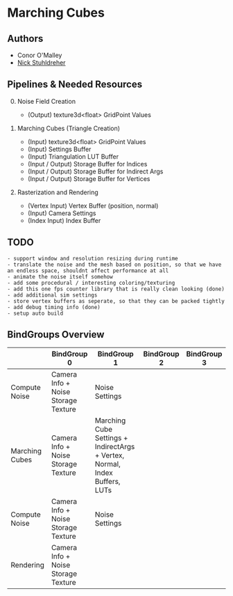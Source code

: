 # Marching Cubes

## Authors
- Conor O'Malley
- [Nick Stuhldreher](https://www.nickst.dev/)


## Pipelines & Needed Resources

0. Noise Field Creation

    - (Output)  texture3d\<float> GridPoint Values

1. Marching Cubes (Triangle Creation)

    - (Input) texture3d\<float> GridPoint Values
    - (Input) Settings Buffer
    - (Input) Triangulation LUT Buffer
    - (Input / Output) Storage Buffer for Indices
    - (Input / Output) Storage Buffer for Indirect Args
    - (Input / Output) Storage Buffer for Vertices

2. Rasterization and Rendering

    - (Vertex Input) Vertex Buffer (position, normal)
    - (Input) Camera Settings
    - (Index Input) Index Buffer

## TODO
```
- support window and resolution resizing during runtime
- translate the noise and the mesh based on position, so that we have an endless space, shouldnt affect performance at all
- animate the noise itself somehow
- add some procedural / interesting coloring/texturing
- add this one fps counter library that is really clean looking (done)
- add additional sim settings
- store vertex buffers as seperate, so that they can be packed tightly
- add debug timing info (done)
- setup auto build
```

## BindGroups Overview
|                | BindGroup 0                          | BindGroup 1                                                                 | BindGroup 2  | BindGroup 3 |
|----------------|--------------------------------------|-----------------------------------------------------------------------------|--------------|-------------|
| Compute Noise  | Camera Info + Noise Storage Texture  | Noise Settings                                                              |              |             |
| Marching Cubes | Camera Info + Noise Storage Texture  | Marching Cube Settings + IndirectArgs + Vertex, Normal, Index Buffers, LUTs |              |             |
| Compute Noise  | Camera Info + Noise Storage Texture  | Noise Settings                                                              |              |             |
| Rendering      | Camera Info + Noise Storage Texture  |                                                                             |              |             |